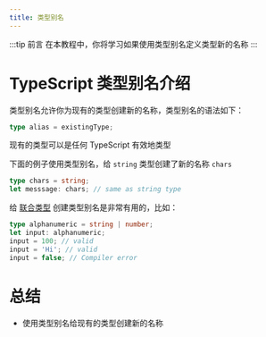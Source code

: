 ```yaml
---
title: 类型别名
---
```


:::tip 前言
在本教程中，你将学习如果使用类型别名定义类型新的名称
:::

# TypeScript 类型别名介绍

类型别名允许你为现有的类型创建新的名称，类型别名的语法如下：

```ts
type alias = existingType;
```

现有的类型可以是任何 TypeScript 有效地类型

下面的例子使用类型别名，给 `string` 类型创建了新的名称 `chars`

```ts
type chars = string;
let messsage: chars; // same as string type
```

给 [联合类型](/2-basic-types/13-type-aliases/) 创建类型别名是非常有用的，比如：

```ts
type alphanumeric = string | number;
let input: alphanumeric;
input = 100; // valid
input = 'Hi'; // valid
input = false; // Compiler error
```

# 总结

- 使用类型别名给现有的类型创建新的名称
